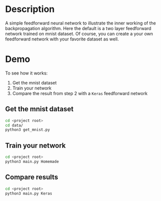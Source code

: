 # Description
A simple feedforward neural network to illustrate the inner working of the backpropagation algorithm. Here the default is a two layer feedforward network trained on mnist dataset. Of course, you can create a your own feedforward network with your favorite dataset as well.

# Demo
To see how it works:
1. Get the mnist dataset
2. Train your network
3. Compare the result from step 2 with a `Keras` feedforward network

## Get the mnist dataset
```bash
cd <project root>
cd data/
python3 get_mnist.py
```

## Train your network
```bash
cd <project root>
python3 main.py Homemade
```

## Compare results
```bash
cd <project root>
python3 main.py Keras
```